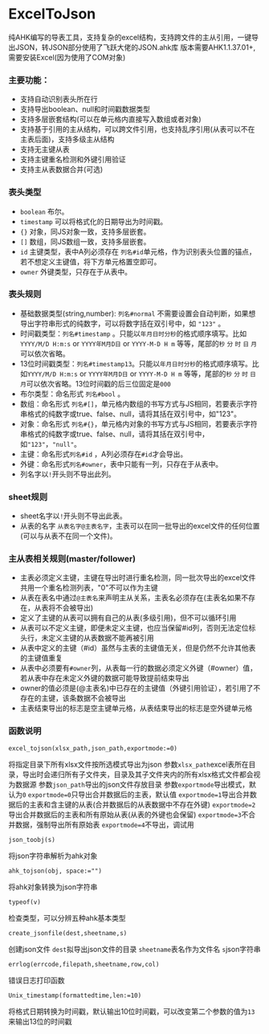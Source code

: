 # ExcelToJson
纯AHK编写的导表工具，支持复杂的excel结构，支持跨文件的主从引用，一键导出JSON，转JSON部分使用了飞跃大佬的JSON.ahk库
版本需要AHK1.1.37.01+,需要安装Excel(因为使用了COM对象)



### 主要功能：

* 支持自动识别表头所在行
* 支持导出boolean、null和时间戳数据类型
* 支持多层嵌套结构(可以在单元格内直接写入数组或者对象)
* 支持基于引用的主从结构，可以跨文件引用，也支持乱序引用(从表可以不在主表后面)，支持多级主从结构
* 支持无主键从表
* 支持主键重名检测和外键引用验证
* 支持主从表数据合并(可选)



### 表头类型

* `boolean`  布尔。
* `timestamp` 可以将格式化的日期导出为时间戳。
* `{}`  对象，同JS对象一致，支持多层嵌套。
* `[]`  数组，同JS数组一致，支持多层嵌套。
* `id` 主键类型，表中A列必须存在 `列名#id`单元格，作为识别表头位置的锚点，若不想定义主键值，将下方单元格置空即可。
* `owner` 外键类型，只存在于从表中。



### 表头规则

* 基础数据类型(string,number): `列名#normal` 不需要设置会自动判断，如果想导出字符串形式的纯数字，可以将数字括在双引号中，如 `"123"` 。
* 时间戳类型：`列名#timestamp` 。只能以`年月日时分秒`的格式顺序填写。比如`YYYY/M/D H:m:s` or `YYYY年M月D日` or `YYYY-M-D H m` 等等，尾部的`秒` `分` `时` `日` `月`可以依次省略。
* 13位时间戳类型：`列名#timestamp13`。只能以`年月日时分秒`的格式顺序填写。比如`YYYY/M/D H:m:s` or `YYYY年M月D日` or `YYYY-M-D H m` 等等，尾部的`秒` `分` `时` `日` `月`可以依次省略。13位时间戳的后三位固定是`000`
* 布尔类型：命名形式 `列名#bool` 。
* 数组：命名形式  `列名#[]`，单元格内数组的书写方式与JS相同，若要表示字符串格式的纯数字或true、false、null，请将其括在双引号中，如"123"。
* 对象：命名形式 `列名#{}`，单元格内对象的书写方式与JS相同，若要表示字符串格式的纯数字或true、false、null，请将其括在双引号中，如`"123"`，`"null"`。
* 主键：命名形式`列名#id` ，A列必须存在`#id`才会导出。
* 外键：命名形式`列名#owner`，表中只能有一列，只存在于从表中。
* 列名字以`!`开头则不导出此列。



### sheet规则

- sheet名字以`!`开头则不导出此表。
- 从表的名字 `从表名字@主表名字`，主表可以在同一批导出的excel文件的任何位置(可以与从表不在同一个文件)。



### 主从表相关规则(master/follower)

- 主表必须定义主键，主键在导出时进行重名检测，同一批次导出的excel文件共用一个重名检测列表，"0"不可以作为主键
- 从表在表名中通过`@主表名`来声明主从关系，主表名必须存在(主表名如果不存在，从表将不会被导出)
- 定义了主键的从表可以拥有自己的从表(多级引用)，但不可以循环引用
- 从表可以不定义主键，即便未定义主键，也应当保留#id列，否则无法定位标头行，未定义主键的从表数据不能再被引用
- 从表中定义的主键（#id）虽然与主表的主键值无关，但是仍然不允许其他表的主键值重复
- 从表中必须要有`#owner`列，从表每一行的数据必须定义外键（#owner）值，若从表中存在未定义外键的数据可能导致提前结束导出
- owner的值必须是(@主表名)中已存在的主键值（外键引用验证），若引用了不存在的主键，该条数据不会被导出
- 主表结束导出的标志是空主键单元格，从表结束导出的标志是空外键单元格



### 函数说明

```
excel_tojson(xlsx_path,json_path,exportmode:=0)
```

将指定目录下所有xlsx文件按所选模式导出为json
参数`xlsx_path`excel表所在目录，导出时会递归所有子文件夹，目录及其子文件夹内的所有xlsx格式文件都会视为数据源
参数`json_path`导出的json文件存放目录
参数`exportmode`导出模式，默认为`0`
`exportmode=0`只导出合并数据后的主表，默认值
`exportmode=1`导出合并数据后的主表和含主键的从表(合并数据后的从表数据中不存在外键)
`exportmode=2`导出合并数据后的主表和所有原始从表(从表的外键也会保留)
`exportmode=3`不合并数据，强制导出所有原始表
`exportmode=4`不导出，调试用


```
json_toobj(s)
```

将json字符串解析为ahk对象


```
ahk_tojson(obj, space:="")
```

将ahk对象转换为json字符串


```
typeof(v)
```

检查类型，可以分辨五种ahk基本类型


```
create_jsonfile(dest,sheetname,s)
```

创建json文件
`dest`拟导出json文件的目录
`sheetname`表名作为文件名
`s`json字符串


```
errlog(errcode,filepath,sheetname,row,col)
```

错误日志打印函数


```
Unix_timestamp(formattedtime,len:=10)
```

将格式日期转换为时间戳，默认输出10位时间戳，可以改变第二个参数的值为`13`来输出13位的时间戳
